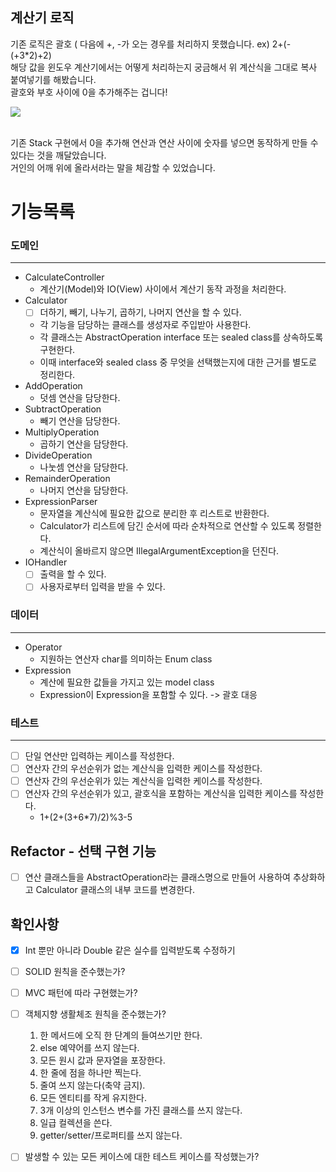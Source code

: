 ## 계산기 로직

기존 로직은 괄호 ( 다음에 +, -가 오는 경우를 처리하지 못했습니다. ex) 2+(-(+3*2)+2)
</br>해당 값을 윈도우 계산기에서는 어떻게 처리하는지 궁금해서 위 계산식을 그대로 복사 붙여넣기를 해봤습니다.
</br>괄호와 부호 사이에 0을 추가해주는 겁니다!

<image src = "docs/윈도우 계산기.PNG" />


</br>기존 Stack 구현에서 0을 추가해 연산과 연산 사이에 숫자를 넣으면 동작하게 만들 수 있다는 것을 깨달았습니다.
</br>거인의 어깨 위에 올라서라는 말을 체감할 수 있었습니다.


# 기능목록

### 도메인

___

- CalculateController
    - 계산기(Model)와 IO(View) 사이에서 계산기 동작 과정을 처리한다.
- Calculator
    - [ ] 더하기, 빼기, 나누기, 곱하기, 나머지 연산을 할 수 있다.
    - 각 기능을 담당하는 클래스를 생성자로 주입받아 사용한다.
    - 각 클래스는 AbstractOperation interface 또는 sealed class를 상속하도록 구현한다.
    - 이때 interface와 sealed class 중 무엇을 선택했는지에 대한 근거를 별도로 정리한다.
- AddOperation
    - 덧셈 연산을 담당한다.
- SubtractOperation
    - 빼기 연산을 담당한다.
- MultiplyOperation
    - 곱하기 연산을 담당한다.
- DivideOperation
    - 나눗셈 연산을 담당한다.
- RemainderOperation
    - 나머지 연산을 담당한다.
- ExpressionParser
    - 문자열을 계산식에 필요한 값으로 분리한 후 리스트로 반환한다.
    - Calculator가 리스트에 담긴 순서에 따라 순차적으로 연산할 수 있도록 정렬한다.
    - 계산식이 올바르지 않으면 IllegalArgumentException을 던진다.
- IOHandler
    - [ ] 출력을 할 수 있다.
    - [ ] 사용자로부터 입력을 받을 수 있다.

### 데이터

___

- Operator
    - 지원하는 연산자 char를 의미하는 Enum class
- Expression
    - 계산에 필요한 값들을 가지고 있는 model class
    - Expression이 Expression을 포함할 수 있다. -> 괄호 대응

### 테스트

___

- [ ] 단일 연산만 입력하는 케이스를 작성한다.
- [ ] 연산자 간의 우선순위가 없는 계산식을 입력한 케이스를 작성한다.
- [ ] 연산자 간의 우선순위가 있는 계산식을 입력한 케이스를 작성한다.
- [ ] 연산자 간의 우선순위가 있고, 괄호식을 포함하는 계산식을 입력한 케이스를 작성한다.
    - 1+(2+(3+6*7)/2)%3-5

## Refactor - 선택 구현 기능

- [ ] 연산 클래스들을 AbstractOperation라는 클래스명으로 만들어 사용하여 추상화하고 Calculator 클래스의 내부 코드를 변경한다.

## 확인사항
- [x] Int 뿐만 아니라 Double 같은 실수를 입력받도록 수정하기

- [ ] SOLID 원칙을 준수했는가?
- [ ] MVC 패턴에 따라 구현했는가?
- [ ] 객체지향 생활체조 원칙을 준수했는가?
    1. 한 메서드에 오직 한 단계의 들여쓰기만 한다.
    2. else 예약어를 쓰지 않는다.
    3. 모든 원시 값과 문자열을 포장한다.
    4. 한 줄에 점을 하나만 찍는다.
    5. 줄여 쓰지 않는다(축약 금지).
    6. 모든 엔티티를 작게 유지한다.
    7. 3개 이상의 인스턴스 변수를 가진 클래스를 쓰지 않는다.
    8. 일급 컬렉션을 쓴다.
    9. getter/setter/프로퍼티를 쓰지 않는다.
- [ ] 발생할 수 있는 모든 케이스에 대한 테스트 케이스를 작성했는가?